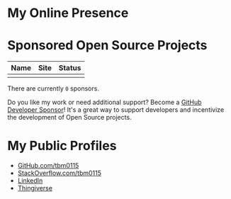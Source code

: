 # My Online Presence

# Sponsored Open Source Projects


| Name | Site | Status |
| --- | --- | --- |
|  |  |  |

There are currently `0` sponsors.

Do you like my work or need additional support? Become a [GitHub Developer Sponsor](https://github.com/sponsors/tbm0115)! It's a great way to support developers and incentivize the development of Open Source projects.

# My Public Profiles

 - [GitHub.com/tbm0115](https://github.com/tbm0115)
 - [StackOverflow.com/tbm0115](https://stackoverflow.com/users/story/4585104)
 - [LinkedIn](https://www.linkedin.com/in/trais-mcallister-19648b5b/)
 - [Thingiverse](https://www.thingiverse.com/tbm0115/about)

